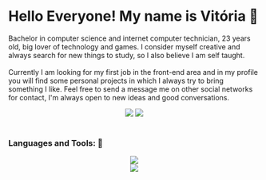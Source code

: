 
# Hello Everyone! My name is Vitória 🌺
<p>
Bachelor in computer science and internet computer technician, 23 years old, big lover of technology and games. I consider myself creative and always search for new things to study, so I also believe I am self taught.<br/><br/> Currently I am looking for my first job in the front-end area and in my profile you will find some personal projects in which I always try to bring something I like. Feel free to send a message me on other social networks for contact, I'm always open to new ideas and good conversations.</p>

<div style="display: inline_block" align="center"> 
<a href="https://www.linkedin.com/in/vitoriagarrucho/" target="_blank"><img src="https://img.shields.io/badge/-LinkedIn-%230077B5?style=for-the-badge&logo=linkedin&logoColor=white"></a> 
 <a href="mailto:vitoriagarrucho@gmail.com" target="_blank"><img src="https://img.shields.io/badge/-Gmail-%23333?style=for-the-badge&logo=gmail&logoColor=white"></a>
</div><br/>

### Languages and Tools: 🌹
<p align="center">
  <a href="https://skillicons.dev">
    <img src="https://skillicons.dev/icons?i=html,css,js,react,sass,bootstrap,ts" /> </br>
    <img src="https://skillicons.dev/icons?i=java,py,git" />
  </a>
</p>
